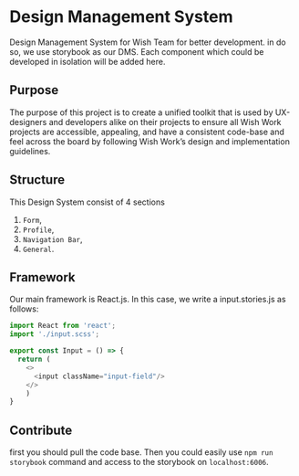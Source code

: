 # Design Management System
Design Management System for Wish Team for better development. in do so, we use storybook as our DMS. Each component which could be developed in isolation will be added here. 

## Purpose
The purpose of this project is to create a unified toolkit that is used by UX-designers and developers alike on their projects to ensure all Wish Work projects are accessible, appealing, and have a consistent code-base and feel across the board by following Wish Work’s design and implementation guidelines.

## Structure
This Design System consist of 4 sections 
1. `Form`, 
2. `Profile`,
3. `Navigation Bar`, 
4. `General`.

## Framework
Our main framework is React.js. In this case, we write a input.stories.js as follows: 
```javascript
import React from 'react';
import './input.scss';

export const Input = () => {
  return (
    <>
      <input className="input-field"/>
    </> 
    ) 
}
```

## Contribute
first you should pull the code base. Then you could easily use `npm run storybook` command and access to the storybook on `localhost:6006`. 
